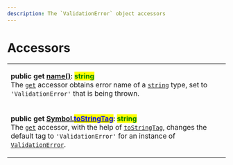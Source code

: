 ```yaml
---
description: The `ValidationError` object accessors
---
```


# Accessors

|                                                                                                                                                                                                                                                                                                                                                                                                                                                                                                                                                                                                                                                                                                                    |
| ------------------------------------------------------------------------------------------------------------------------------------------------------------------------------------------------------------------------------------------------------------------------------------------------------------------------------------------------------------------------------------------------------------------------------------------------------------------------------------------------------------------------------------------------------------------------------------------------------------------------------------------------------------------------------------------------------------------ |
| <p><strong>public get</strong> <a href="accessors/get-name.md"><strong>name()</strong></a><strong>: </strong><mark style="color:green;"><strong>string</strong></mark><br>The <a href="https://developer.mozilla.org/en-US/docs/Web/JavaScript/Reference/Functions/get"><code>get</code></a> accessor obtains error name of a <a href="https://developer.mozilla.org/en-US/docs/Web/JavaScript/Reference/Global_Objects/String"><code>string</code></a> type, set to <code>'ValidationError'</code> that is being thrown.</p>                                                                                                                                                                                      |
| <p><strong>public get</strong> <a href="accessors/get-symbol.tostringtag.md"><strong>[Symbol.</strong><mark style="color:blue;"><strong>toStringTag</strong></mark><strong>]()</strong></a><strong>: </strong><mark style="color:green;"><strong>string</strong></mark><br>The <a href="https://developer.mozilla.org/en-US/docs/Web/JavaScript/Reference/Functions/get"><code>get</code></a> accessor, with the help of <a href="https://developer.mozilla.org/en-US/docs/Web/JavaScript/Reference/Global_Objects/Symbol/toStringTag"><code>toStringTag</code></a>, changes the default tag to <code>'ValidationError'</code> for an instance of <a href="broken-reference"><code>ValidationError</code></a>.</p> |
